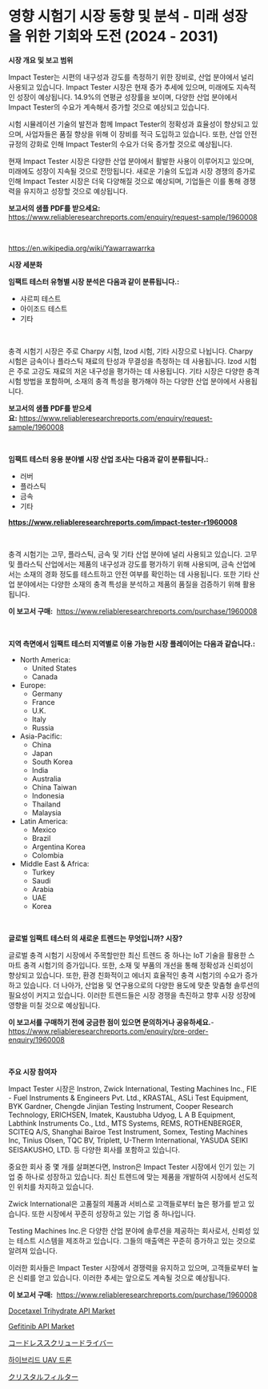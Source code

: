 <p><h1>영향 시험기 시장 동향 및 분석 - 미래 성장을 위한 기회와 도전 (2024 - 2031)</h1></p><p><strong>시장 개요 및 보고 범위</strong></p>
<p><p>Impact Tester는 시편의 내구성과 강도를 측정하기 위한 장비로, 산업 분야에서 널리 사용되고 있습니다. Impact Tester 시장은 현재 증가 추세에 있으며, 미래에도 지속적인 성장이 예상됩니다. 14.9%의 연평균 성장률을 보이며, 다양한 산업 분야에서 Impact Tester의 수요가 계속해서 증가할 것으로 예상되고 있습니다.</p><p>시험 시뮬레이션 기술의 발전과 함께 Impact Tester의 정확성과 효율성이 향상되고 있으며, 사업자들은 품질 향상을 위해 이 장비를 적극 도입하고 있습니다. 또한, 산업 안전 규정의 강화로 인해 Impact Tester의 수요가 더욱 증가할 것으로 예상됩니다.</p><p>현재 Impact Tester 시장은 다양한 산업 분야에서 활발한 사용이 이루어지고 있으며, 미래에도 성장이 지속될 것으로 전망됩니다. 새로운 기술의 도입과 시장 경쟁의 증가로 인해 Impact Tester 시장은 더욱 다양해질 것으로 예상되며, 기업들은 이를 통해 경쟁력을 유지하고 성장할 것으로 예상됩니다.</p></p>
<p><strong>보고서의 샘플 PDF를 받으세요:</strong> <a href="https://www.reliableresearchreports.com/enquiry/request-sample/1960008">https://www.reliableresearchreports.com/enquiry/request-sample/1960008</a></p>
<p>&nbsp;</p>
<p><a href="https://en.wikipedia.org/wiki/Yawarrawarrka">https://en.wikipedia.org/wiki/Yawarrawarrka</a></p>
<p><strong>시장 세분화</strong></p>
<p><strong>임팩트 테스터 유형별 시장 분석은 다음과 같이 분류됩니다.:</strong></p>
<p><ul><li>샤르피 테스트</li><li>아이조드 테스트</li><li>기타</li></ul></p>
<p>&nbsp;</p>
<p><p>충격 시험기 시장은 주로 Charpy 시험, Izod 시험, 기타 시장으로 나뉩니다. Charpy 시험은 금속이나 플라스틱 재료의 탄성과 무결성을 측정하는 데 사용됩니다. Izod 시험은 주로 고강도 재료의 저온 내구성을 평가하는 데 사용됩니다. 기타 시장은 다양한 충격 시험 방법을 포함하며, 소재의 충격 특성을 평가해야 하는 다양한 산업 분야에서 사용됩니다.</p></p>
<p><strong>보고서의 샘플 PDF를 받으세요:</strong>&nbsp;<a href="https://www.reliableresearchreports.com/enquiry/request-sample/1960008">https://www.reliableresearchreports.com/enquiry/request-sample/1960008</a></p>
<p>&nbsp;</p>
<p><strong> 임팩트 테스터 응용 분야별 시장 산업 조사는 다음과 같이 분류됩니다.:</strong></p>
<p><ul><li>러버</li><li>플라스틱</li><li>금속</li><li>기타</li></ul></p>
<p><strong><a href="https://www.reliableresearchreports.com/impact-tester-r1960008">https://www.reliableresearchreports.com/impact-tester-r1960008</a></strong></p>
<p>&nbsp;</p>
<p><p>충격 시험기는 고무, 플라스틱, 금속 및 기타 산업 분야에 널리 사용되고 있습니다. 고무 및 플라스틱 산업에서는 제품의 내구성과 강도를 평가하기 위해 사용되며, 금속 산업에서는 소재의 경화 정도를 테스트하고 안전 여부를 확인하는 데 사용됩니다. 또한 기타 산업 분야에서는 다양한 소재의 충격 특성을 분석하고 제품의 품질을 검증하기 위해 활용됩니다.</p></p>
<p><strong>이 보고서 구매:</strong>&nbsp; <a href="https://www.reliableresearchreports.com/purchase/1960008">https://www.reliableresearchreports.com/purchase/1960008</a></p>
<p>&nbsp;</p>
<p><strong>지역 측면에서 임팩트 테스터 지역별로 이용 가능한 시장 플레이어는 다음과 같습니다.:</strong></p>
<p><ul>
    <li>
        North America:
        <ul>
            <li>United States</li>
            <li>Canada</li>
        </ul>
    </li>
    <li>
        Europe:
        <ul>
            <li>Germany</li>
            <li>France</li>
            <li>U.K.</li>
            <li>Italy</li>
            <li>Russia</li>
        </ul>
    </li>
    <li>
        Asia-Pacific:
        <ul>
            <li>China</li>
            <li>Japan</li>
            <li>South Korea</li>
            <li>India</li>
            <li>Australia</li>
            <li>China Taiwan</li>
            <li>Indonesia</li>
            <li>Thailand</li>
            <li>Malaysia</li>
        </ul>
    </li>
    <li>
        Latin America:
        <ul>
            <li>Mexico</li>
            <li>Brazil</li>
            <li>Argentina Korea</li>
            <li>Colombia</li>
        </ul>
    </li>
    <li>
        Middle East & Africa:
        <ul>
            <li>Turkey</li>
            <li>Saudi</li>
            <li>Arabia</li>
            <li>UAE</li>
            <li>Korea</li>
        </ul>
    </li>
    </ul></p>
<p>&nbsp;</p>
<p><strong>글로벌 임팩트 테스터 의 새로운 트렌드는 무엇입니까? 시장?</strong></p>
<p><p>글로벌 충격 시험기 시장에서 주목할만한 최신 트렌드 중 하나는 IoT 기술을 활용한 스마트 충격 시험기의 증가입니다. 또한, 소재 및 부품의 개선을 통해 정확성과 신뢰성이 향상되고 있습니다. 또한, 환경 친화적이고 에너지 효율적인 충격 시험기의 수요가 증가하고 있습니다. 더 나아가, 산업용 및 연구용으로의 다양한 용도에 맞춘 맞춤형 솔루션의 필요성이 커지고 있습니다. 이러한 트렌드들은 시장 경쟁을 촉진하고 향후 시장 성장에 영향을 미칠 것으로 예상됩니다.</p></p>
<p><strong>이 보고서를 구매하기 전에 궁금한 점이 있으면 문의하거나 공유하세요.</strong>- <a href="https://www.reliableresearchreports.com/enquiry/pre-order-enquiry/1960008">https://www.reliableresearchreports.com/enquiry/pre-order-enquiry/1960008</a></p>
<p>&nbsp;</p>
<p><strong>주요 시장 참여자</strong></p>
<p><p>Impact Tester 시장은 Instron, Zwick International, Testing Machines Inc., FIE - Fuel Instruments & Engineers Pvt. Ltd., KRASTAL, ASLi Test Equipment, BYK Gardner, Chengde Jinjian Testing Instrument, Cooper Research Technology, ERICHSEN, Imatek, Kaustubha Udyog, L A B Equipment, Labthink Instruments Co., Ltd., MTS Systems, REMS, ROTHENBERGER, SCITEQ A/S, Shanghai Bairoe Test Instrument, Somex, Testing Machines Inc, Tinius Olsen, TQC BV, Triplett, U-Therm International, YASUDA SEIKI SEISAKUSHO, LTD. 등 다양한 회사를 포함하고 있습니다.</p><p>중요한 회사 중 몇 개를 살펴본다면, Instron은 Impact Tester 시장에서 인기 있는 기업 중 하나로 성장하고 있습니다. 최신 트렌드에 맞는 제품을 개발하여 시장에서 선도적인 위치를 차지하고 있습니다.</p><p>Zwick International은 고품질의 제품과 서비스로 고객들로부터 높은 평가를 받고 있습니다. 또한 시장에서 꾸준히 성장하고 있는 기업 중 하나입니다.</p><p>Testing Machines Inc.은 다양한 산업 분야에 솔루션을 제공하는 회사로서, 신뢰성 있는 테스트 시스템을 제조하고 있습니다. 그들의 매출액은 꾸준히 증가하고 있는 것으로 알려져 있습니다.</p><p>이러한 회사들은 Impact Tester 시장에서 경쟁력을 유지하고 있으며, 고객들로부터 높은 신뢰를 얻고 있습니다. 이러한 추세는 앞으로도 계속될 것으로 예상됩니다.</p></p>
<p><strong>이 보고서 구매:</strong>&nbsp;&nbsp;<a href="https://www.reliableresearchreports.com/purchase/1960008">https://www.reliableresearchreports.com/purchase/1960008</a></p>
<p><p><a href="https://github.com/HettieStehr/Market-Research-Report-List-1/blob/main/docetaxel-trihydrate-api-market.md">Docetaxel Trihydrate API Market</a></p><p><a href="https://github.com/alanPerkins1921/Market-Research-Report-List-1/blob/main/gefitinib-api-market.md">Gefitinib API Market</a></p><p><a href="https://github.com/RandallRunte2023/Market-Research-Report-List-2/blob/main/12055736439.md">コードレススクリュードライバー</a></p><p><a href="https://github.com/LuckeyCorbin/Market-Research-Report-List-1/blob/main/833950811062.md">하이브리드 UAV 드론</a></p><p><a href="https://github.com/DanykaKilback/Market-Research-Report-List-2/blob/main/30562636440.md">クリスタルフィルター</a></p></p>